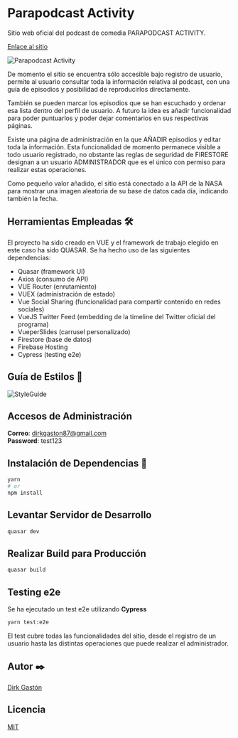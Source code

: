# Parapodcast Activity

Sitio web oficial del podcast de comedia PARAPODCAST ACTIVITY.

[Enlace al sitio](https://parapodcast-activity.web.app)

![Parapodcast Activity](https://i.imgur.com/803OeHo.png)


De momento el sitio se encuentra sólo accesible bajo registro de usuario, permite al usuario consultar toda la información relativa al podcast, con una guía de episodios y posibilidad de reproducirlos directamente. 

También se pueden marcar los episodios que se han escuchado y ordenar esa lista dentro del perfil de usuario. A futuro la idea es añadir funcionalidad para poder puntuarlos y poder dejar comentarios en sus respectivas páginas.

Existe una página de administración en la que AÑADIR episodios y editar toda la información. Esta funcionalidad de momento permanece visible a todo usuario registrado, no obstante las reglas de seguridad de FIRESTORE designan a un usuario ADMINISTRADOR que es el único con permiso para realizar estas operaciones.

Como pequeño valor añadido, el sitio está conectado a la API de la NASA para mostrar una imagen aleatoria de su base de datos cada día, indicando también la fecha.

## Herramientas Empleadas 🛠️

El proyecto ha sido creado en VUE y el framework de trabajo elegido en este caso ha sido QUASAR. Se ha hecho uso de las siguientes dependencias:

+ Quasar (framework UI)
+ Axios (consumo de API)
+ VUE Router (enrutamiento)
+ VUEX (administración de estado)
+ Vue Social Sharing (funcionalidad para compartir contenido en redes sociales)
+ VueJS Twitter Feed (embedding de la timeline del Twitter oficial del programa)
+ VueperSlides (carrusel personalizado)
+ Firestore (base de datos)
+ Firebase Hosting
+ Cypress (testing e2e)

## Guía de Estilos 🎨

![StyleGuide](https://i.imgur.com/OwTk5Zw.png)

## Accesos de Administración

**Correo**: dirkgaston87@gmail.com  
**Password**: test123

## Instalación de Dependencias 🚀

```bash
yarn
# or
npm install
```

## Levantar Servidor de Desarrollo

```bash
quasar dev
```

## Realizar Build para Producción
```bash
quasar build
```

## Testing e2e

Se ha ejecutado un test e2e utilizando **Cypress**
```bash
yarn test:e2e
```
El test cubre todas las funcionalidades del sitio, desde el registro de un usuario hasta las distintas operaciones que puede realizar el administrador.

## Autor ✒️
[Dirk Gastón](https://github.com/dirkgaston)

## Licencia
[MIT](https://choosealicense.com/licenses/mit/)
